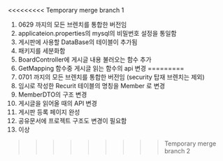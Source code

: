 <<<<<<<<< Temporary merge branch 1
1. 0629 까지의 모든 브렌치를 통합한 버전임
2. applicateion.properties의 mysql의 비밀번호 설정을 통일함
3. 게시판에 사용할 DataBase의 테이블이 추가됨
4. 패키지를 세분화함
5. BoardController에 게시글 내용 불러오는 함수 추가
6. GetMapping 함수중 게시글 읽는 함수의 api 변경
=========
1. 0701 까지의 모든 브렌치를 통합한 버전임 (security 탑재 브렌치는 제외)
2. 임시로 작성한 Recurit 테이블의 명칭을 Member 로 변경
3. MemberDTO의 구조 변경
4. 게시글을 읽어올 때의 API 변경
5. 게시판 등록 페이지 완성
6. 공유문서에 프로젝트 구조도 변경이 필요함
7. 이상
>>>>>>>>> Temporary merge branch 2
